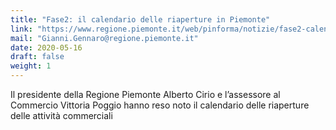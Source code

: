 ```yaml
---
title: "Fase2: il calendario delle riaperture in Piemonte"
link: "https://www.regione.piemonte.it/web/pinforma/notizie/fase2-calendario-delle-riaperture-piemonte"
mail: "Gianni.Gennaro@regione.piemonte.it"
date: 2020-05-16
draft: false
weight: 1
---
```


Il presidente della Regione Piemonte Alberto Cirio e l’assessore al Commercio Vittoria Poggio hanno reso noto il calendario delle riaperture delle attività commerciali

 